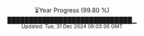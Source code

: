 <p align="center">
⏳Year Progress (99.80 %)<br>
█████████████████████████████▁ <br>
<sub>Updated: Tue, 31 Dec 2024 06:03:36 GMT</sub>
</p>


